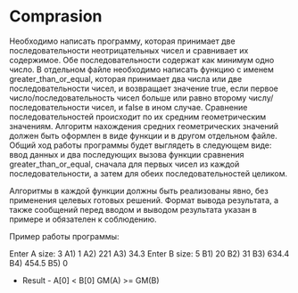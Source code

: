 # Comprasion

Необходимо написать программу, которая принимает две последовательности неотрицательных чисел и сравнивает их содержимое. Обе последовательности содержат как минимум одно число. В отдельном файле необходимо написать функцию с именем greater_than_or_equal, которая принимает два числа или две последовательности чисел, и возвращает значение true, если первое число/последовательность чисел больше или равно второму числу/последовательности чисел, и false в ином случае. Сравнение последовательностей происходит по их средним геометрическим значениям. Алгоритм нахождения средних геометрических значений должен быть оформлен в виде функции и в другом отдельном файле.
Общий ход работы программы будет выглядеть в следующем виде: ввод данных и два последующих вызова функции сравнения greater_than_or_equal, сначала для первых чисел из каждой последовательности, а затем для обеих последовательностей целиком.

Алгоритмы в каждой функции должны быть реализованы явно, без применения целевых готовых решений.
Формат вывода результата, а также сообщений перед вводом и выводом результата указан в примере и обязателен к соблюдению.

Пример работы программы:

Enter A size: 3
A1) 1
A2) 221
A3) 34.3
Enter B size: 5
B1) 20
B2) 31
B3) 634.4
B4) 454.5
B5) 0
- Result -
A[0] < B[0]
GM(A) >= GM(B)
